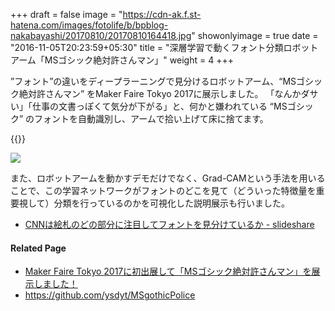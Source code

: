 +++
draft = false
image = "https://cdn-ak.f.st-hatena.com/images/fotolife/b/bpblog-nakabayashi/20170810/20170810164418.jpg"
showonlyimage = true
date = "2016-11-05T20:23:59+05:30"
title = "深層学習で動くフォント分類ロボットアーム「MSゴシック絶対許さんマン」"
weight = 4
+++

<!--more-->

”フォント”の違いをディープラーニングで見分けるロボットアーム、“MSゴシック絶対許さんマン” をMaker Faire Tokyo 2017に展示しました。
「なんかダサい」「仕事の文書っぽくて気分が下がる」と、何かと嫌われている “MSゴシック” のフォントを自動識別し、アームで拾い上げて床に捨てます。

{{<youtube qorjEbTfeR8>}}

![](https://cdn-ak.f.st-hatena.com/images/fotolife/b/bpblog-nakabayashi/20170823/20170823210206.jpg)

また、ロボットアームを動かすデモだけでなく、Grad-CAMという手法を用いることで、この学習ネットワークがフォントのどこを見て（どういった特徴量を重要視して）分類を行っているのかを可視化した説明展示も行いました。

- [CNNは絵札のどの部分に注目してフォントを見分けているか - slideshare](https://www.slideshare.net/YutaYoshida1/cnn-78650579)

#### Related Page
- [Maker Faire Tokyo 2017に初出展して「MSゴシック絶対許さんマン」を展示しました！](http://ysdyt.net/maker-faire-tokyo-2017-%E3%81%AB%E5%88%9D%E5%87%BA%E5%B1%95%E3%81%97%E3%81%A6%E3%80%8Cms%E3%82%B4%E3%82%B7%E3%83%83%E3%82%AF%E7%B5%B6%E5%AF%BE%E8%A8%B1%E3%81%95%E3%82%93%E3%83%9E%E3%83%B3%E3%80%8D/)
- https://github.com/ysdyt/MSgothicPolice
